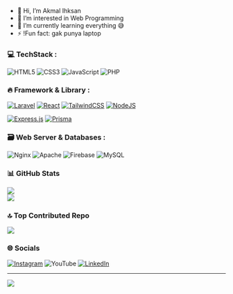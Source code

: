 - 👋 Hi, I’m Akmal Ihksan
- 👀 I’m interested in Web Programming
- 🌱 I’m currently learning everything 😅
- ⚡ !Fun fact: gak punya laptop

### 💻 TechStack :

![HTML5](https://img.shields.io/badge/html5-%23E34F26.svg?style=for-the-badge&logo=html5&logoColor=white) 
![CSS3](https://img.shields.io/badge/css3-%231572B6.svg?style=for-the-badge&logo=css3&logoColor=white) 
![JavaScript](https://img.shields.io/badge/javascript-%23323330.svg?style=for-the-badge&logo=javascript&logoColor=%23F7DF1E) 
![PHP](https://img.shields.io/badge/PHP-3178C6?style=for-the-badge&logo=php&logoColor=white)
<!--![TypeScript](https://img.shields.io/badge/TypeScript-3178C6?style=for-the-badge&logo=typescript&logoColor=white) -->

### 🔥 Framework & Library :

[![Laravel](https://img.shields.io/badge/laravel-%23FF2D20.svg?style=for-the-badge&logo=laravel&logoColor=white)](https://laravel.com/)
[![React](https://img.shields.io/badge/react-%2320232a.svg?style=for-the-badge&logo=react&logoColor=%2361DAFB)](https://react.dev/)
[![TailwindCSS](https://img.shields.io/badge/tailwindcss-%2338B2AC.svg?style=for-the-badge&logo=tailwind-css&logoColor=white)](https://tailwindcss.com/)
[![NodeJS](https://img.shields.io/badge/node.js-6DA55F?style=for-the-badge&logo=node.js&logoColor=white)](https://nodejs.org/en)
<!-- ![Redux](https://img.shields.io/badge/redux-%23593d88.svg?style=for-the-badge&logo=redux&logoColor=white)
 ![Zod](https://img.shields.io/badge/zod-%233068b7.svg?style=for-the-badge&logo=zod&logoColor=white) 
 ![Next JS](https://img.shields.io/badge/Next-black?style=for-the-badge&logo=next.js&logoColor=white) -->
[![Express.js](https://img.shields.io/badge/express.js-%23404d59.svg?style=for-the-badge&logo=express&logoColor=%2361DAFB)](https://expressjs.com/)
[![Prisma](https://img.shields.io/badge/Prisma-3982CE?style=for-the-badge&logo=Prisma&logoColor=white)](https://www.prisma.io/)

### 🗃️ Web Server & Databases :

 ![Nginx](https://img.shields.io/badge/nginx-%23009639.svg?style=for-the-badge&logo=nginx&logoColor=white) 
 ![Apache](https://img.shields.io/badge/apache-%23D42029.svg?style=for-the-badge&logo=apache&logoColor=white) 
 ![Firebase](https://img.shields.io/badge/firebase-a08021?style=for-the-badge&logo=firebase&logoColor=ffcd34) 
 ![MySQL](https://img.shields.io/badge/mysql-4479A1.svg?style=for-the-badge&logo=mysql&logoColor=white) 

### 📊 GitHub Stats
![](https://github-readme-streak-stats.herokuapp.com/?user=sancodeid&theme=dark&hide_border=true)<br/>
![](https://github-readme-stats.vercel.app/api/top-langs/?username=sancodeid&theme=dark&hide_border=true&include_all_commits=true&count_private=false&layout=compact)

### 🔝 Top Contributed Repo
![](https://github-contributor-stats.vercel.app/api?username=sancodeid&limit=5&theme=dark&combine_all_yearly_contributions=true)

### 🌐 Socials 
[![Instagram](https://img.shields.io/badge/Instagram-%23E4405F.svg?logo=Instagram&logoColor=white)](https://instagram.com/akmal_ihksan) 
![YouTube](https://img.shields.io/badge/YouTube-%23FF0000.svg?logo=YouTube&logoColor=white)
[![LinkedIn](https://img.shields.io/badge/-LinkedIn-blue?style=flat-square&logo=Linkedin&logoColor=white&link=https://www.linkedin.com/in/pireseduardo/)](https://www.linkedin.com/in/akmal-ihksan-7177b1304?utm_source=share&utm_campaign=share_via&utm_content=profile&utm_medium=android_app)

---

[![](https://visitcount.itsvg.in/api?id=sancodeid&icon=0&color=0)](https://visitcount.itsvg.in)




<!-- Proudly created with GPRM ( https://gprm.itsvg.in ) -->
<!---
AkmalIhksan/AkmalIhksan is a ✨ special ✨ repository because its `README.md` (this file) appears on your GitHub profile.
You can click the Preview link to take a look at your changes.
--->
